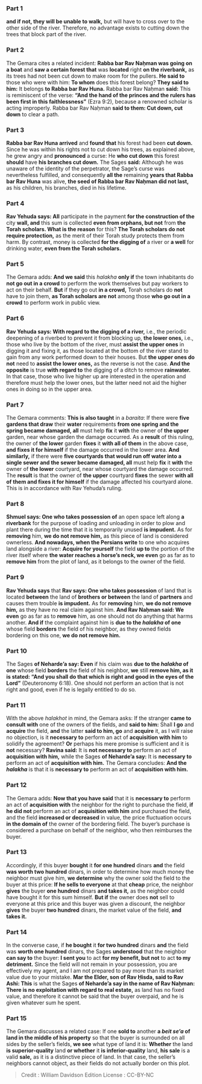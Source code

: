 
### Part 1
<b>and if not, they will be unable to walk,</b> but will have to cross over to the other side of the river. Therefore, no advantage exists to cutting down the trees that block part of the river.

### Part 2
The Gemara cites a related incident: <b>Rabba bar Rav Naḥman was going on a boat</b> and <b>saw a certain forest that</b> was <b>located</b> right <b>on the riverbank,</b> as its trees had not been cut down to make room for the pullers. <b>He said to</b> those who were with him: <b>To whom</b> does this forest belong? <b>They said to him:</b> It belongs <b>to Rabba bar Rav Huna.</b> Rabba bar Rav Naḥman <b>said:</b> This is reminiscent of the verse: <b>“And the hand of the princes and the rulers has been first in this faithlessness”</b> (Ezra 9:2), because a renowned scholar is acting improperly. Rabba bar Rav Naḥman <b>said to them: Cut down, cut down</b> to clear a path.

### Part 3
<b>Rabba bar Rav Huna arrived</b> and <b>found that</b> his forest had been <b>cut down.</b> Since he was within his rights not to cut down his trees, as explained above, he grew angry and <b>pronounced</b> a curse: He <b>who cut down</b> this forest <b>should</b> have <b>his branches cut down.</b> The Sages <b>said:</b> Although he was unaware of the identity of the perpetrator, the Sage’s curse was nevertheless fulfilled, and consequently <b>all the</b> remaining <b>years that Rabba bar Rav Huna</b> was alive, <b>the seed of Rabba bar Rav Naḥman did not last,</b> as his children, his branches, died in his lifetime.

### Part 4
<b>Rav Yehuda says: All</b> participate in the payment <b>for the construction of the</b> city <b>wall, and</b> this sum is collected <b>even from orphans, but not</b> from <b>the Torah scholars. What is the reason</b> for this? <b>The Torah scholars do not require protection,</b> as the merit of their Torah study protects them from harm. By contrast, money is collected <b>for the digging of</b> a river or <b>a well</b> for drinking water, <b>even from the Torah scholars.</b>

### Part 5
The Gemara adds: <b>And we said</b> this <i>halakha</i> <b>only if</b> the town inhabitants do <b>not go out in a crowd</b> to perform the work themselves but pay workers to act on their behalf. <b>But</b> if they go out <b>in a crowd,</b> Torah scholars do <b>not</b> have to join them, <b>as Torah scholars are not</b> among those <b>who go out in a crowd</b> to perform work in public view.

### Part 6
<b>Rav Yehuda says: With regard to the digging of a river,</b> i.e., the periodic deepening of a riverbed to prevent it from blocking up, <b>the lower ones,</b> i.e., those who live by the bottom of the river, must <b>assist the upper ones</b> in digging it and fixing it, as those located at the bottom of the river stand to gain from any work performed down to their houses. But <b>the upper ones do not</b> need to <b>assist the lower ones,</b> as the reverse is not the case. <b>And the opposite</b> is true <b>with regard to</b> the digging of a ditch to remove <b>rainwater.</b> In that case, those who live higher up are interested in the operation and therefore must help the lower ones, but the latter need not aid the higher ones in doing so in the upper area.

### Part 7
The Gemara comments: <b>This is also taught</b> in a <i>baraita</i>: If there were <b>five gardens that draw</b> their <b>water</b> requirements <b>from one spring and the spring became damaged, all</b> must help <b>fix</b> it <b>with</b> the owner of <b>the upper</b> garden, near whose garden the damage occurred. As a <b>result</b> of this ruling, the owner of <b>the lower</b> garden <b>fixes</b> it <b>with all of them</b> in the above case, <b>and fixes it for himself</b> if the damage occurred in the lower area. <b>And similarly,</b> if there were <b>five courtyards that would run off water into a single sewer and the sewer became damaged, all</b> must help <b>fix</b> it <b>with</b> the owner of <b>the lower</b> courtyard, near whose courtyard the damage occurred. The <b>result</b> is that the owner of <b>the upper</b> courtyard <b>fixes</b> the sewer <b>with all of them and fixes it for himself</b> if the damage affected his courtyard alone. This is in accordance with Rav Yehuda’s ruling.

### Part 8
<b>Shmuel says: One who takes possession of</b> an open space left along <b>a riverbank</b> for the purpose of loading and unloading in order to plow and plant there during the time that it is temporarily unused <b>is impudent.</b> As for <b>removing</b> him, <b>we do not remove him,</b> as this piece of land is considered ownerless. <b>And nowadays, when the Persians write</b> to one who acquires land alongside a river: <b>Acquire for yourself</b> the field <b>up to</b> the portion of the river itself where <b>the water reaches a horse’s neck, we even</b> go as far as to <b>remove him</b> from the plot of land, as it belongs to the owner of the field.

### Part 9
<b>Rav Yehuda says</b> that <b>Rav says: One who takes possession</b> of land that is located <b>between</b> the land of <b>brothers or between</b> the land of <b>partners</b> and causes them trouble <b>is impudent.</b> As for <b>removing</b> him, <b>we do not remove him,</b> as they have no real claim against him. <b>And Rav Naḥman said: We even</b> go as far as to <b>remove</b> him, as one should not do anything that harms another. <b>And if</b> the complaint against him is <b>due to the <i>halakha</i> of one</b> whose field <b>borders</b> the field of his neighbor, as they owned fields bordering on this one, <b>we do not remove him.</b>

### Part 10
The Sages <b>of Neharde’a say: Even</b> if his claim was <b>due to the <i>halakha</i> of one</b> whose field <b>borders</b> the field of his neighbor, <b>we</b> still <b>remove him, as it is stated: “And you shall do that which is right and good in the eyes of the Lord”</b> (Deuteronomy 6:18). One should not perform an action that is not right and good, even if he is legally entitled to do so.

### Part 11
With the above <i>halakhot</i> in mind, the Gemara asks: If the stranger <b>came to consult with</b> one of the owners of the fields, and <b>said to him:</b> Shall <b>I go</b> and <b>acquire</b> the field, <b>and</b> the latter <b>said to him, go</b> and <b>acquire</b> it, as I will raise no objection, is it <b>necessary to</b> perform an act of <b>acquisition with him</b> to solidify the agreement? <b>Or</b> perhaps his mere promise is sufficient and it is <b>not</b> necessary? <b>Ravina said:</b> It is <b>not necessary to</b> perform an act of <b>acquisition with him,</b> while the Sages <b>of Neharde’a say:</b> It is <b>necessary to</b> perform an act of <b>acquisition with him.</b> The Gemara concludes: <b>And the <i>halakha</i></b> is that it is <b>necessary to</b> perform an act of <b>acquisition with him.</b>

### Part 12
The Gemara adds: <b>Now that you have said</b> that it is <b>necessary to</b> perform an act of <b>acquisition with</b> the neighbor for the right to purchase the field, <b>if he did not</b> perform an act of <b>acquisition with him</b> and purchased the field, and the field <b>increased or decreased</b> in value, the price fluctuation occurs <b>in the domain of</b> the owner of the bordering field. The buyer’s purchase is considered a purchase on behalf of the neighbor, who then reimburses the buyer.

### Part 13
Accordingly, if this buyer <b>bought</b> it <b>for one hundred</b> dinars <b>and</b> the field <b>was worth two hundred</b> dinars, in order to determine how much money the neighbor must give him, <b>we determine</b> why the owner sold the field to the buyer at this price: <b>If he sells to everyone</b> at that <b>cheap</b> price, the neighbor <b>gives</b> the buyer <b>one hundred</b> dinars <b>and takes it,</b> as the neighbor could have bought it for this sum himself. <b>But if</b> the owner does <b>not</b> sell to everyone at this price and this buyer was given a discount, the neighbor <b>gives</b> the buyer <b>two hundred</b> dinars, the market value of the field, <b>and takes it.</b>

### Part 14
In the converse case, if <b>he bought</b> it <b>for two hundred</b> dinars <b>and</b> the field was <b>worth one hundred</b> dinars, the Sages <b>understood</b> that the neighbor <b>can say to</b> the buyer: <b>I sent you</b> to act <b>for my benefit, but not</b> to act <b>to my detriment.</b> Since the field will not remain in your possession, you are effectively my agent, and I am not prepared to pay more than its market value due to your mistake. <b>Mar the Elder, son of Rav Ḥisda, said to Rav Ashi: This</b> is what the Sages <b>of Neharde’a say in the name of Rav Naḥman: There is no exploitation with regard to real estate,</b> as land has no fixed value, and therefore it cannot be said that the buyer overpaid, and he is given whatever sum he spent.

### Part 15
The Gemara discusses a related case: If one <b>sold to</b> another <b>a <i>beit se’a</i> of land in the middle of his property</b> so that the buyer is surrounded on all sides by the seller’s fields, <b>we see</b> what type of land it is: <b>Whether</b> the land <b>is superior-quality</b> land <b>or whether</b> it <b>is inferior-quality</b> land, <b>his sale</b> is a valid <b>sale,</b> as it is a distinctive piece of land. In that case, the seller’s neighbors cannot object, as their fields do not actually border on this plot.

>Credit : William Davidson Edition
>License : CC-BY-NC